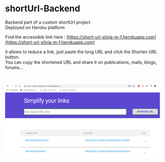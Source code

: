 # shortUrl-Backend

Backend part of a custom shortUrl project  
Deployed on Heroku platform   

Find the accessible link here : [https://short-url-silvia-m-f.herokuapp.com](https://short-url-silvia-m-f.herokuapp.com)   

it allows to reduce a link, just paste the long URL and click the Shorten URL button.    
You can copy the shortened URL and share it on publications, mails, blogs, forums...

</br> 

![](short_url.PNG)
